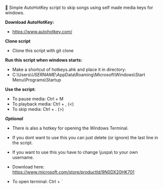 :banana: Simple AutoHotKey script to skip songs using self made media keys for windows.

**Download AutoHotKey:**
- https://www.autohotkey.com/

**Clone script**
- Clone this script with git clone

**Run this script when windows starts:**
- Make a shortcut of hotkeys.ahk and place it in directory:
- C:\Users\\_USERNAME_\AppData\Roaming\Microsoft\Windows\Start Menu\Programs\Startup

**Use the script:**
- To pause media:     Ctrl + M
- To playback media:  Ctrl + , (<)
- To skip media:      Ctrl + . (>)

**_Optional_**
- There is also a hotkey for opening the Windows Terminal.
- If you dont want to use this you can just delete (or ignore) the last line in the script. 
- If you want to use this you have to change \juspa\ to your own username.

- Download here: https://www.microsoft.com/store/productId/9N0DX20HK701
- To open terminal:   Ctrl + `
